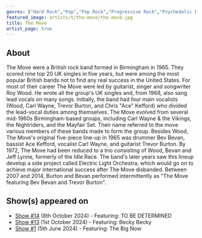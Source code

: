 ```yaml
---
genres: ["Hard Rock","Pop","Pop Rock","Progressive Rock","Psychedelic Pop","Psychedelic Rock","Freakbeat"]
featured_image: artists/t/the-move/the-move.jpg
title: The Move
artist_page: true
---
```

## About

The Move were a British rock band formed in Birmingham in 1965. They scored nine top 20 UK singles in five years, but were among the most popular British bands not to find any real success in the United States. For most of their career The Move were led by guitarist, singer and songwriter Roy Wood. He wrote all the group's UK singles and, from 1968, also sang lead vocals on many songs. Initially, the band had four main vocalists (Wood, Carl Wayne, Trevor Burton, and Chris "Ace" Kefford) who divided the lead-vocal duties among themselves.
The Move evolved from several mid-1960s Birmingham-based groups, including Carl Wayne & the Vikings, the Nightriders, and the Mayfair Set. Their name referred to the move various members of these bands made to form the group. Besides Wood, The Move's original five-piece line-up in 1965 was drummer Bev Bevan, bassist Ace Kefford, vocalist Carl Wayne, and guitarist Trevor Burton. By 1972, The Move had been reduced to a trio consisting of Wood, Bevan and Jeff Lynne, formerly of the Idle Race. The band's later years saw this lineup develop a side project called Electric Light Orchestra, which would go on to achieve major international success after The Move disbanded.
Between 2007 and 2014, Burton and Bevan performed intermittently as "The Move featuring Bev Bevan and Trevor Burton".

## Show(s) appeared on

- [Show #14](/shows/featuring-to-be-determined/) (8th October 2024) - Featuring: TO BE DETERMINED
- [Show #13](/shows/featuring-becky-becky/) (1st October 2024) - Featuring: Becky Becky
- [Show #1](/shows/featuring-the-big-now/) (5th June 2024) - Featuring: The Big Now


